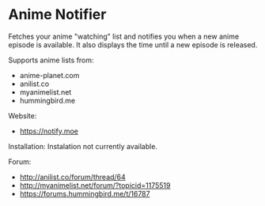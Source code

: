 Anime Notifier
======================

Fetches your anime "watching" list and notifies you when a new anime episode is available. It also displays the time until a new episode is released.

Supports anime lists from:
- anime-planet.com
- anilist.co
- myanimelist.net
- hummingbird.me

Website:
- https://notify.moe

Installation:
Instalation not currently available.

Forum:
- http://anilist.co/forum/thread/64
- http://myanimelist.net/forum/?topicid=1175519
- https://forums.hummingbird.me/t/16787
